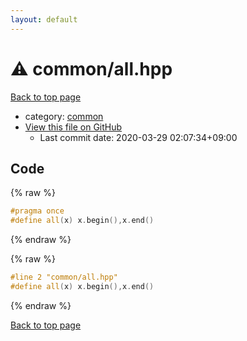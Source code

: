 ```yaml
---
layout: default
---
```


<!-- mathjax config similar to math.stackexchange -->
<script type="text/javascript" async
  src="https://cdnjs.cloudflare.com/ajax/libs/mathjax/2.7.5/MathJax.js?config=TeX-MML-AM_CHTML">
</script>
<script type="text/x-mathjax-config">
  MathJax.Hub.Config({
    TeX: { equationNumbers: { autoNumber: "AMS" }},
    tex2jax: {
      inlineMath: [ ['$','$'] ],
      processEscapes: true
    },
    "HTML-CSS": { matchFontHeight: false },
    displayAlign: "left",
    displayIndent: "2em"
  });
</script>

<script type="text/javascript" src="https://cdnjs.cloudflare.com/ajax/libs/jquery/3.4.1/jquery.min.js"></script>
<script src="https://cdn.jsdelivr.net/npm/jquery-balloon-js@1.1.2/jquery.balloon.min.js" integrity="sha256-ZEYs9VrgAeNuPvs15E39OsyOJaIkXEEt10fzxJ20+2I=" crossorigin="anonymous"></script>
<script type="text/javascript" src="../../assets/js/copy-button.js"></script>
<link rel="stylesheet" href="../../assets/css/copy-button.css" />


# :warning: common/all.hpp

<a href="../../index.html">Back to top page</a>

* category: <a href="../../index.html#9efab2399c7c560b34de477b9aa0a465">common</a>
* <a href="{{ site.github.repository_url }}/blob/master/common/all.hpp">View this file on GitHub</a>
    - Last commit date: 2020-03-29 02:07:34+09:00




## Code

<a id="unbundled"></a>
{% raw %}
```cpp
#pragma once
#define all(x) x.begin(),x.end()

```
{% endraw %}

<a id="bundled"></a>
{% raw %}
```cpp
#line 2 "common/all.hpp"
#define all(x) x.begin(),x.end()

```
{% endraw %}

<a href="../../index.html">Back to top page</a>

